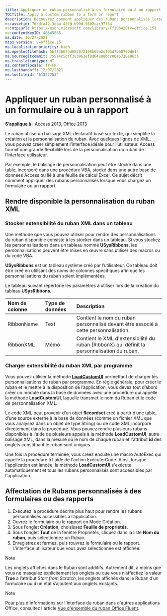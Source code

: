 ```yaml
---
title: Appliquer un ruban personnalisé à un formulaire ou à un rapport
TOCTitle: Apply a custom ribbon to a form or report
description: Découvrez comment appliquer des rubans personnalisés lorsque vous chargez un formulaire ou un rapport dans Access 2013.
ms:assetid: 7dcdfa42-3eaa-43f9-b99d-56b2cac97f84
ms:mtpsurl: https://msdn.microsoft.com/library/Ff196428(v=office.15)
ms:contentKeyID: 48545865
ms.date: 10/27/2021
mtps_version: v=office.15
ms.localizationpriority: high
ms.openlocfilehash: 5bff46674d083072198b65a2cf05d76687e0d614
ms.sourcegitcommit: 759a4c5cff383963ef0d64888bcc0046738e9635
ms.translationtype: HT
ms.contentlocale: fr-FR
ms.lasthandoff: 12/07/2021
ms.locfileid: "61327753"
---
```

# <a name="apply-a-custom-ribbon-to-a-form-or-report"></a>Appliquer un ruban personnalisé à un formulaire ou à un rapport

**S’applique à** : Access 2013, Office 2013

Le ruban utilise un balisage XML déclaratif basé sur texte, qui simplifie la création et la personnalisation du ruban. Avec quelques lignes de XML, vous pouvez créer simplement l’interface idéale pour l’utilisateur. Access fournit une grande flexibilité lors de la personnalisation du ruban de l’interface utilisateur. 

Par exemple, le balisage de personnalisation peut être stocké dans une table, incorporé dans une procédure VBA, stocké dans une autre base de données Access ou lié à une feuille de calcul Excel. Ce sujet décrit comment appliquer des rubans personnalisés lorsque vous chargez un formulaire ou un rapport.

## <a name="make-the-ribbon-customization-xml-available"></a>Rendre disponible la personnalisation du ruban XML

### <a name="store-ribbon-extensibility-xml-in-a-table"></a>Stocker extensibilité du ruban XML dans un tableau

Une méthode que vous pouvez utiliser pour rendre des personnalisations du ruban disponible consiste à les stocker dans un tableau. Si vous stockez les personnalisations dans un tableau nommé **USysRibbons**, les personnalisations peuvent être mises en œuvre sans utiliser des macros ou du code VBA.

**USysRibbons** est un tableau système créé par l’utilisateur. Ce tableau doit être créé en utilisant des noms de colonnes spécifiques afin que les personnalisations du ruban soient implémentées. 

Le tableau suivant répertorie les paramètres à utiliser lors de la création du tableau **USysRibbons**.

| Nom de colonne      | Type de données            | Description    |
| :----------------| :------------------- |:---------------|
| RibbonName| Text | Contient le nom du ruban personnalisé devant être associé à cette personnalisation. |
| RibbonXML | Mémo |Contient le XML d'extensibilité du ruban (RibbonX) qui définit la personnalisation du ruban.    |


### <a name="load-ribbon-extensibility-xml-programmatically"></a>Charger extensibilité du ruban XML par programme

Vous pouvez utiliser la méthode **[LoadCustomUI](/office/vba/api/Access.Application.LoadCustomUI)** permettant de charger les personnalisations de ruban par programme. En règle générale, pour créer le ruban et le mettre à la disposition de l’application, vous devez tout d’abord créer un module dans la base de données avec une procédure qui appelle la méthode **LoadCustomUI**, laquelle transmet le nom du Ruban et le code de personnalisation XML.

Le code XML peut provenir d’un objet **Recordset** créé à partir d’une table, d’une source externe à la base de données (comme un fichier XML que vous analysez dans un objet de type String) ou de code XML incorporé directement dans la procédure. Vous pouvez rendre plusieurs rubans disponibles à l'aide de plusieurs appels à la méthode **LoadCustomUI**, autre balisage XML, dans la mesure où le nom de chaque ruban et l'attribut **id** des onglets constituant le ruban sont uniques.

Une fois la procédure terminée, vous créez ensuite une macro AutoExec qui appelle la procédure à l'aide de l'action ExécuterCode. Ainsi, lorsque l'application est lancée, la méthode **LoadCustomUI** s'exécute automatiquement et tous les rubans personnalisés sont accessibles par l'application.

## <a name="assign-custom-ribbons-to-forms-or-reports"></a>Affectation de Rubans personnalisés à des formulaires ou des rapports

1.  Exécutez la procédure décrite plus haut pour rendre les rubans personnalisés accessibles à l’application.
2.  Ouvrez le formulaire ou le rapport en Mode Création.
3.  Sous l’onglet **Création**, choisissez **Feuille de propriétés**.
4.  Sous l’onglet **Tout** de la fenêtre Propriétés, cliquez dans la liste **Nom du ruban**, puis sélectionnez un Ruban.
5.  Enregistrez et fermez, puis rouvrez le formulaire ou le rapport. L’interface utilisateur que vous avez sélectionnée est affichée.

> [!NOTE]
> Les onglets affichés dans le Ruban sont additifs. Autrement dit, à moins que vous ne masquiez explicitement les onglets ou que vous n’affectiez la valeur **True** à l’attribut *Start from Scratch*, les onglets affichés dans le Ruban d’un formulaire ou d’un état s’ajoutent aux onglets existants.

> [!NOTE]
> Pour plus d'informations sur l'interface du ruban dans d'autres applications Office, consultez l'article [Vue d'ensemble du ruban Office Fluent](/office/vba/Library-Reference/Concepts/overview-of-the-office-fluent-ribbon).
